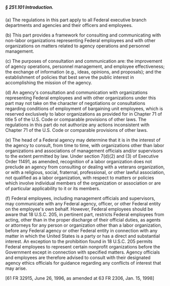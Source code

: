 ##### § 251.101 Introduction. #####

(a) The regulations in this part apply to all Federal executive branch departments and agencies and their officers and employees.

(b) This part provides a framework for consulting and communicating with non-labor organizations representing Federal employees and with other organizations on matters related to agency operations and personnel management.

(c) The purposes of consultation and communication are: the improvement of agency operations, personnel management, and employee effectiveness; the exchange of information (e.g., ideas, opinions, and proposals); and the establishment of policies that best serve the public interest in accomplishing the mission of the agency.

(d) An agency's consultation and communication with organizations representing Federal employees and with other organizations under this part may not take on the character of negotiations or consultations regarding conditions of employment of bargaining unit employees, which is reserved exclusively to labor organizations as provided for in Chapter 71 of title 5 of the U.S. Code or comparable provisions of other laws. The regulations in this part do not authorize any actions inconsistent with Chapter 71 of the U.S. Code or comparable provisions of other laws.

(e) The head of a Federal agency may determine that it is in the interest of the agency to consult, from time to time, with organizations other than labor organizations and associations of management officials and/or supervisors to the extent permitted by law. Under section 7(d)(2) and (3) of Executive Order 11491, as amended, recognition of a labor organization does not preclude an agency from consulting or dealing with a veterans organization, or with a religious, social, fraternal, professional, or other lawful association, not qualified as a labor organization, with respect to matters or policies which involve individual members of the organization or association or are of particular applicability to it or its members.

(f) Federal employees, including management officials and supervisors, may communicate with any Federal agency, officer, or other Federal entity on the employee's own behalf. However, Federal employees should be aware that 18 U.S.C. 205, in pertinent part, restricts Federal employees from acting, other than in the proper discharge of their official duties, as agents or attorneys for any person or organization other than a labor organization, before any Federal agency or other Federal entity in connection with any matter in which the United States is a party or has a direct and substantial interest. An exception to the prohibition found in 18 U.S.C. 205 permits Federal employees to represent certain nonprofit organizations before the Government except in connection with specified matters. Agency officials and employees are therefore advised to consult with their designated agency ethics officials for guidance regarding any conflicts of interest that may arise.

[61 FR 32915, June 26, 1996, as amended at 63 FR 2306, Jan. 15, 1998]